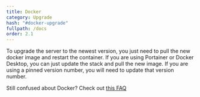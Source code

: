 ```yaml
---
title: Docker
category: Upgrade
hash: "#docker-upgrade"
fullpath: /docs
order: 2.1
---
```


To upgrade the server to the newest version, you just need to pull the new docker image and restart the container. If you are using Portainer or Docker Desktop, you can just update the stack and pull the new image. If you are using a pinned version number, you will need to update that version number.

Still confused about Docker? Check out [this FAQ](/faq/server#im-still-confused-about-what-docker-and-containers-are-and-how-they-work)
